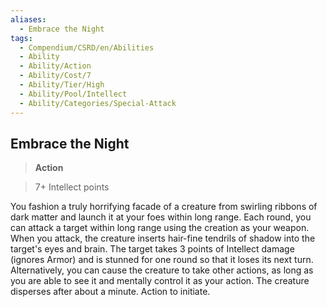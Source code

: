 ```yaml
---
aliases:
  - Embrace the Night
tags:
  - Compendium/CSRD/en/Abilities
  - Ability
  - Ability/Action
  - Ability/Cost/7
  - Ability/Tier/High
  - Ability/Pool/Intellect
  - Ability/Categories/Special-Attack
---
```

  
    
## Embrace the Night    
>**Action**    
>7+ Intellect points  
    
You fashion a truly horrifying facade of a creature from swirling ribbons of dark matter and launch it at your foes within long range. Each round, you can attack a target within long range using the creation as your weapon. When you attack, the creature inserts hair-fine tendrils of shadow into the target's eyes and brain. The target takes 3 points of Intellect damage (ignores Armor) and is stunned for one round so that it loses its next turn. Alternatively, you can cause the creature to take other actions, as long as you are able to see it and mentally control it as your action. The creature disperses after about a minute. Action to initiate.